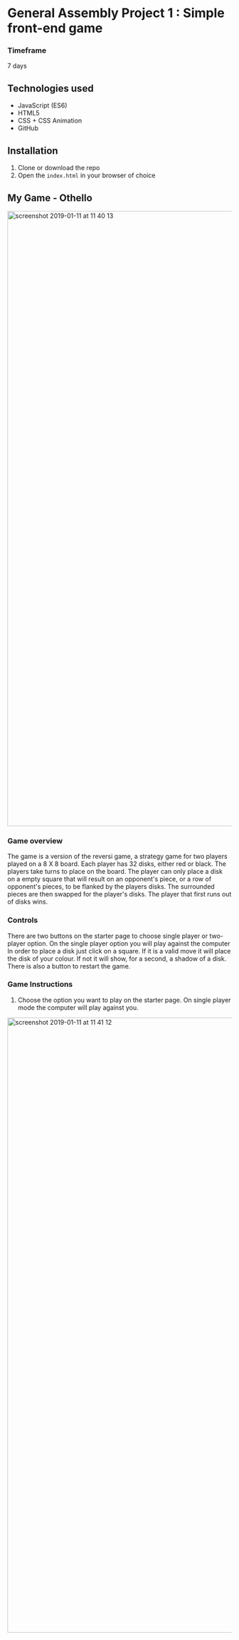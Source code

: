 # General Assembly Project 1 : Simple front-end game

### Timeframe
7 days

## Technologies used
* JavaScript (ES6) 
* HTML5
* CSS + CSS Animation
* GitHub

## Installation
1. Clone or download the repo
1. Open the `index.html` in your browser of choice

## My Game - Othello
<img width="1382" alt="screenshot 2019-01-11 at 11 40 13" src="https://user-images.githubusercontent.com/9445433/51031840-b1def480-1595-11e9-8f19-41ff51a4489d.png">

### Game overview
The game is a version of the reversi game, a strategy game for two players played on a 8 X 8 board. Each player has 32 disks, either red or black. The players take turns to place on the board. The player can only place a disk on a empty square that will result on an opponent's piece, or a row of opponent's pieces, to be flanked by the players disks. The surrounded pieces are then swapped for the player's disks. The player that first runs out of disks wins.

### Controls
There are two buttons on the starter page to choose single player or two-player option. On the single player option you will play against the computer
In order to place a disk just click on a square. If it is a valid move it will place the disk of your colour. If not it will show, for a second, a shadow of a disk.
There is also a button to restart the game.

### Game Instructions
1. Choose the option you want to play on the starter page. On single player mode the computer will play against you.
<img width="1382" alt="screenshot 2019-01-11 at 11 41 12" src="https://user-images.githubusercontent.com/9445433/51031864-d2a74a00-1595-11e9-9fa0-8843e22ac598.png">

